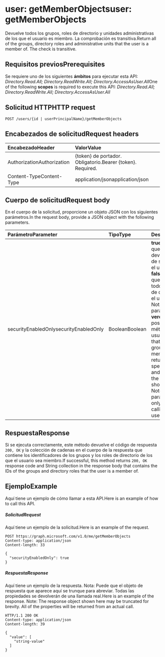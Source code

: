 # <a name="user-getmemberobjects"></a><span data-ttu-id="7d2c1-101">user: getMemberObjects</span><span class="sxs-lookup"><span data-stu-id="7d2c1-101">user: getMemberObjects</span></span>
<span data-ttu-id="7d2c1-p101">Devuelve todos los grupos, roles de directorio y unidades administrativas de los que el usuario es miembro. La comprobación es transitiva.</span><span class="sxs-lookup"><span data-stu-id="7d2c1-p101">Return all of the groups, directory roles and administrative units that the user is a member of. The check is transitive.</span></span>

## <a name="prerequisites"></a><span data-ttu-id="7d2c1-104">Requisitos previos</span><span class="sxs-lookup"><span data-stu-id="7d2c1-104">Prerequisites</span></span>
<span data-ttu-id="7d2c1-105">Se requiere uno de los siguientes **ámbitos** para ejecutar esta API: *Directory.Read.All; Directory.ReadWrite.All; Directory.AccessAsUser.All*</span><span class="sxs-lookup"><span data-stu-id="7d2c1-105">One of the following **scopes** is required to execute this API: *Directory.Read.All; Directory.ReadWrite.All; Directory.AccessAsUser.All*</span></span>

## <a name="http-request"></a><span data-ttu-id="7d2c1-106">Solicitud HTTP</span><span class="sxs-lookup"><span data-stu-id="7d2c1-106">HTTP request</span></span>
<!-- { "blockType": "ignored" } -->
```http
POST /users/{id | userPrincipalName}/getMemberObjects
```
## <a name="request-headers"></a><span data-ttu-id="7d2c1-107">Encabezados de solicitud</span><span class="sxs-lookup"><span data-stu-id="7d2c1-107">Request headers</span></span>
| <span data-ttu-id="7d2c1-108">Encabezado</span><span class="sxs-lookup"><span data-stu-id="7d2c1-108">Header</span></span>       | <span data-ttu-id="7d2c1-109">Valor</span><span class="sxs-lookup"><span data-stu-id="7d2c1-109">Value</span></span> |
|:---------------|:--------|
| <span data-ttu-id="7d2c1-110">Authorization</span><span class="sxs-lookup"><span data-stu-id="7d2c1-110">Authorization</span></span>  | <span data-ttu-id="7d2c1-p102">{token} de portador. Obligatorio.</span><span class="sxs-lookup"><span data-stu-id="7d2c1-p102">Bearer {token}. Required.</span></span>  |
| <span data-ttu-id="7d2c1-113">Content-Type</span><span class="sxs-lookup"><span data-stu-id="7d2c1-113">Content-Type</span></span>  | <span data-ttu-id="7d2c1-114">application/json</span><span class="sxs-lookup"><span data-stu-id="7d2c1-114">application/json</span></span>  |

## <a name="request-body"></a><span data-ttu-id="7d2c1-115">Cuerpo de solicitud</span><span class="sxs-lookup"><span data-stu-id="7d2c1-115">Request body</span></span>
<span data-ttu-id="7d2c1-116">En el cuerpo de la solicitud, proporcione un objeto JSON con los siguientes parámetros.</span><span class="sxs-lookup"><span data-stu-id="7d2c1-116">In the request body, provide a JSON object with the following parameters.</span></span>

| <span data-ttu-id="7d2c1-117">Parámetro</span><span class="sxs-lookup"><span data-stu-id="7d2c1-117">Parameter</span></span>    | <span data-ttu-id="7d2c1-118">Tipo</span><span class="sxs-lookup"><span data-stu-id="7d2c1-118">Type</span></span>   |<span data-ttu-id="7d2c1-119">Descripción</span><span class="sxs-lookup"><span data-stu-id="7d2c1-119">Description</span></span>|
|:---------------|:--------|:----------|
|<span data-ttu-id="7d2c1-120">securityEnabledOnly</span><span class="sxs-lookup"><span data-stu-id="7d2c1-120">securityEnabledOnly</span></span>|<span data-ttu-id="7d2c1-121">Boolean</span><span class="sxs-lookup"><span data-stu-id="7d2c1-121">Boolean</span></span>|<span data-ttu-id="7d2c1-p103">**true** para especificar que solo deben devolverse los grupos de seguridad de los que el usuario sea miembro; **false** para especificar que deben devolverse todos los grupos y roles de directorio de los que el usuario sea miembro. Nota: Establecer este parámetro en **verdadero** solo es posible al llamar este método en un usuario.</span><span class="sxs-lookup"><span data-stu-id="7d2c1-p103">**true** to specify that only security groups that the user is a member of should be returned; **false** to specify that all groups and directory roles that the user is a member of should be returned. Note: Setting this parameter to **true** is only supported when calling this method on a user.</span></span>|

## <a name="response"></a><span data-ttu-id="7d2c1-124">Respuesta</span><span class="sxs-lookup"><span data-stu-id="7d2c1-124">Response</span></span>

<span data-ttu-id="7d2c1-125">Si se ejecuta correctamente, este método devuelve el código de respuesta `200, OK` y la colección de cadenas en el cuerpo de la respuesta que contiene los identificadores de los grupos y los roles de directorio de los que el usuario sea miembro.</span><span class="sxs-lookup"><span data-stu-id="7d2c1-125">If successful, this method returns `200, OK` response code and String collection in the response body that contains the IDs of the groups and directory roles that the user is a member of.</span></span>

## <a name="example"></a><span data-ttu-id="7d2c1-126">Ejemplo</span><span class="sxs-lookup"><span data-stu-id="7d2c1-126">Example</span></span>
<span data-ttu-id="7d2c1-127">Aquí tiene un ejemplo de cómo llamar a esta API.</span><span class="sxs-lookup"><span data-stu-id="7d2c1-127">Here is an example of how to call this API.</span></span>
##### <a name="request"></a><span data-ttu-id="7d2c1-128">Solicitud</span><span class="sxs-lookup"><span data-stu-id="7d2c1-128">Request</span></span>
<span data-ttu-id="7d2c1-129">Aquí tiene un ejemplo de la solicitud.</span><span class="sxs-lookup"><span data-stu-id="7d2c1-129">Here is an example of the request.</span></span>
<!-- {
  "blockType": "request",
  "name": "user_getmemberobjects"
}-->
```http
POST https://graph.microsoft.com/v1.0/me/getMemberObjects
Content-type: application/json
Content-length: 33

{
  "securityEnabledOnly": true
}
```

##### <a name="response"></a><span data-ttu-id="7d2c1-130">Respuesta</span><span class="sxs-lookup"><span data-stu-id="7d2c1-130">Response</span></span>
<span data-ttu-id="7d2c1-p104">Aquí tiene un ejemplo de la respuesta. Nota: Puede que el objeto de respuesta que aparece aquí se trunque para abreviar. Todas las propiedades se devolverán de una llamada real.</span><span class="sxs-lookup"><span data-stu-id="7d2c1-p104">Here is an example of the response. Note: The response object shown here may be truncated for brevity. All of the properties will be returned from an actual call.</span></span>
<!-- {
  "blockType": "response",
  "truncated": true,
  "@odata.type": "string",
  "isCollection": true
} -->
```http
HTTP/1.1 200 OK
Content-type: application/json
Content-length: 39

{
  "value": [
    "string-value"
  ]
}
```

<!-- uuid: 8fcb5dbc-d5aa-4681-8e31-b001d5168d79
2015-10-25 14:57:30 UTC -->
<!-- {
  "type": "#page.annotation",
  "description": "user: getMemberObjects",
  "keywords": "",
  "section": "documentation",
  "tocPath": ""
}-->
